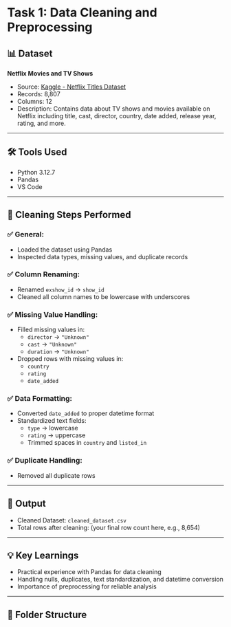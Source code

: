 # Task 1: Data Cleaning and Preprocessing

## 📊 Dataset
**Netflix Movies and TV Shows**  
- Source: [Kaggle - Netflix Titles Dataset](https://www.kaggle.com/datasets/shivamb/netflix-shows)
- Records: 8,807
- Columns: 12  
- Description: Contains data about TV shows and movies available on Netflix including title, cast, director, country, date added, release year, rating, and more.

---

## 🛠 Tools Used
- Python 3.12.7
- Pandas
- VS Code

---

## 🧹 Cleaning Steps Performed

### ✅ General:
- Loaded the dataset using Pandas
- Inspected data types, missing values, and duplicate records

### ✅ Column Renaming:
- Renamed `exshow_id` → `show_id`
- Cleaned all column names to be lowercase with underscores

### ✅ Missing Value Handling:
- Filled missing values in:
  - `director` → `"Unknown"`
  - `cast` → `"Unknown"`
  - `duration` → `"Unknown"`
- Dropped rows with missing values in:
  - `country`
  - `rating`
  - `date_added`

### ✅ Data Formatting:
- Converted `date_added` to proper datetime format
- Standardized text fields:
  - `type` → lowercase
  - `rating` → uppercase
  - Trimmed spaces in `country` and `listed_in`

### ✅ Duplicate Handling:
- Removed all duplicate rows

---

## 🧾 Output
- Cleaned Dataset: `cleaned_dataset.csv`
- Total rows after cleaning: (your final row count here, e.g., 8,654)

---

## 💡 Key Learnings
- Practical experience with Pandas for data cleaning
- Handling nulls, duplicates, text standardization, and datetime conversion
- Importance of preprocessing for reliable analysis

---

## 📂 Folder Structure
